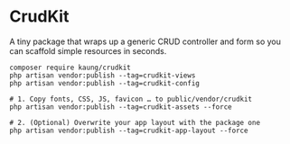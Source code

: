 # CrudKit

A tiny package that wraps up a generic CRUD controller and form so you can scaffold
simple resources in seconds.

```
composer require kaung/crudkit
php artisan vendor:publish --tag=crudkit-views
php artisan vendor:publish --tag=crudkit-config

# 1. Copy fonts, CSS, JS, favicon … to public/vendor/crudkit
php artisan vendor:publish --tag=crudkit-assets --force

# 2. (Optional) Overwrite your app layout with the package one
php artisan vendor:publish --tag=crudkit-app-layout --force